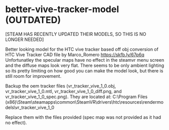 # better-vive-tracker-model (OUTDATED)
[STEAM HAS RECENTLY UPDATED THEIR MODELS, SO THIS IS NO LONGER NEEDED]

Better looking model for the HTC vive tracker based off obj conversion of HTC Vive Tracker CAD file by Marco_Romero https://skfb.ly/67p6q
Unfortunatley the specular maps have no effect in the steamvr menu screen and the diffuse maps look very flat. There seems to be only ambient lighting so its pretty limiting on how good you can make the model look, but there is still room for improvement. 

Backup the oem tracker files (vr_tracker_vive_1_0.obj, vr_tracker_vive_1_0.mtl, vr_tracker_vive_1_0_diff.png, and vr_tracker_vive_1_0_spec.png). They are located at:
C:\Program Files (x86)\Steam\steamapps\common\SteamVR\drivers\htc\resources\rendermodels\vr_tracker_vive_1_0

Replace them with the files provided (spec map was not provided as it had no effect).
